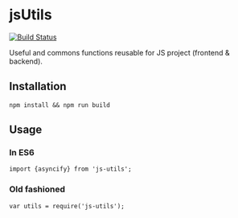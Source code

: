 # jsUtils

[![Build Status](https://travis-ci.org/ViBiOh/jsUtils.svg?branch=master)](https://travis-ci.org/ViBiOh/jsUtils)

Useful and commons functions reusable for JS project (frontend & backend).

## Installation

    npm install && npm run build

## Usage

### In ES6

    import {asyncify} from 'js-utils';

### Old fashioned

    var utils = require('js-utils');
